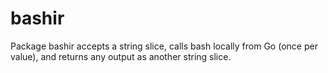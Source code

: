 # bashir
Package bashir accepts a string slice, calls bash locally from Go (once per value), and returns any output as another string slice.

